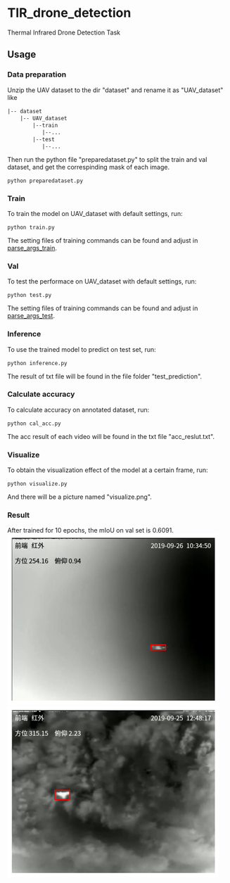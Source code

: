 # TIR_drone_detection
Thermal Infrared Drone Detection Task

## Usage
### Data preparation
Unzip the UAV dataset to the dir "dataset" and rename it as "UAV_dataset" like
```
|-- dataset
    |-- UAV_dataset
        |--train
           |--...
        |--test
           |--...
```
Then run the python file "preparedataset.py" to split the train and val dataset, and get the correspinding mask of each image.
```
python preparedataset.py
```

### Train
To train the model on UAV_dataset with default settings, run:
```
python train.py
```
The setting files of training commands can be found and adjust in [parse_args_train](./model/parse_args_train.py).

### Val
To test the performace on UAV_dataset with default settings, run:
```
python test.py
```
The setting files of training commands can be found and adjust in [parse_args_test](./model/parse_args_test.py).

### Inference
To use the trained model to predict on test set, run:
```
python inference.py
```
The result of txt file will be found in the file folder "test_prediction".

### Calculate accuracy
To calculate accuracy on annotated dataset, run:
```
python cal_acc.py
```
The acc result of each video will be found in the txt file "acc_reslut.txt".

### Visualize
To obtain the visualization effect of the model at a certain frame, run:
```
python visualize.py
```
And there will be a picture named "visualize.png".

### Result
After trained for 10 epochs, the mIoU on val set is 0.6091.
![](visualize.png)
![](visualize1.png)
